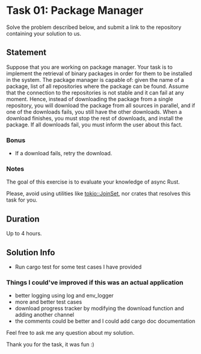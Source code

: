 # Task 01: Package Manager

Solve the problem described below, and submit a link to the repository containing your solution to us.

## Statement

Suppose that you are working on  package manager. 
Your task is to implement the retrieval of binary packages in order for them to be installed in the system.
The package manager is capable of: given the name of a package, list of all repositories where the package can be found.
Assume that the connection to the repositories is not stable and it can fail at any moment. 
Hence, instead of downloading the package from a single repository, you will download the package from all sources in parallel, and if one of the downloads fails, you still have the other downloads.
When a download finishes, you must stop the rest of downloads, and install the package. If all downloads fail, you must inform the user about this fact.

### Bonus

- If a download fails, retry the download.

### Notes

The goal of this exercise is to evaluate your knowledge of async Rust. 

Please, avoid using utilities like [tokio::JoinSet](https://docs.rs/tokio/latest/tokio/task/struct.JoinSet.html), nor crates that resolves this task for you.

## Duration

Up to 4 hours.

## Solution Info

* Run cargo test for some test cases I have provided

### Things I could've improved if this was an actual application

* better logging using log and env_logger
* more and better test cases 
* download progress tracker by modifying the download function and adding another channel
* the comments could be better and I could add cargo doc documentation


Feel free to ask me any question about my solution.

Thank you for the task, it was fun :)